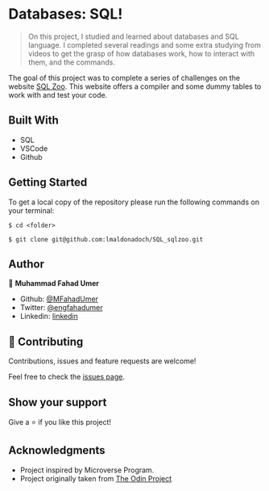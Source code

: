 # Databases: SQL!

> On this project, I studied and learned about databases and SQL language. I completed several readings and some extra studying from videos to get the grasp of how databases work, how to interact with them, and the commands.


The goal of this project was to complete a series of challenges on the website [SQL Zoo](https://sqlzoo.net/wiki/SQL_Tutorial). This website offers a compiler and some dummy tables to work with and test your code.

## Built With

- SQL
- VSCode
- Github

## Getting Started

To get a local copy of the repository please run the following commands on your terminal:

```
$ cd <folder>
```

```
$ git clone git@github.com:lmaldonadoch/SQL_sqlzoo.git
```

## Author

👤 **Muhammad Fahad Umer**

- Github: [@MFahadUmer](https://github.com/MFahadUmer)
- Twitter: [@engfahadumer](https://twitter.com/engfahadumer)
- Linkedin: [linkedin](https://www.linkedin.com/in/engineer-muhammad-fahad-e-umer-08813055/)

## 🤝 Contributing

Contributions, issues and feature requests are welcome!

Feel free to check the [issues page](https://github.com/ferbaco86/Tic-Tac-Toe/issues).

## Show your support

Give a ⭐️ if you like this project!

## Acknowledgments

- Project inspired by Microverse Program.
- Project originally taken from [The Odin Project](https://www.theodinproject.com/courses/databases/lessons/sql)
